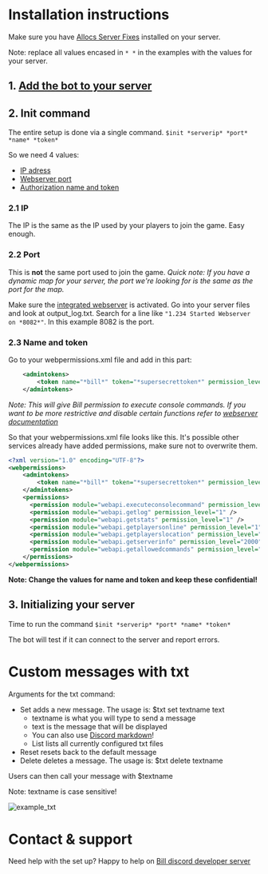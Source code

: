 # Installation instructions

Make sure you have [Allocs Server Fixes](https://7dtd.illy.bz/wiki) installed on your server.

Note: replace all values encased in `* *` in the examples with the values for your server.

## 1. [Add the bot to your server](https://discordapp.com/oauth2/authorize?client_id=340416036610244609&scope=bot&permissions=117760)

## 2. Init command

The entire setup is done via a single command.
`$init *serverip* *port* *name* *token* `

So we need 4 values:
   - [IP adress](#21-ip)
   - [Webserver port](#22-port)
   - [Authorization name and token](#23-name-and-token)

### 2.1 IP
The IP is the same as the IP used by your players to join the game. Easy enough.

### 2.2 Port
This is **not** the same port used to join the game.
*Quick note: If you have a dynamic map for your server, the port we're looking for is the same as the port for the map.*

Make sure the [integrated webserver](https://7dtd.illy.bz/wiki/Integrated%20Webserver) is activated. Go into your server files and look at output_log.txt. Search for a line like `"1.234 Started Webserver on *8082*"`. In this example 8082 is the port.

### 2.3 Name and token

Go to your webpermissions.xml file  and add in this part:

```xml
    <admintokens>
        <token name="*bill*" token="*supersecrettoken*" permission_level="0" />
    </admintokens>
```

*Note: This will give Bill permission to execute console commands. If you want to be more restrictive and disable certain functions refer to [webserver documentation](https://7dtd.illy.bz/wiki/Integrated%20Webserver#Permissions)*

So that your webpermissions.xml file looks like this. It's possible other services already have added permissions, make sure not to overwrite them.

```xml
<?xml version="1.0" encoding="UTF-8"?>
<webpermissions>
    <admintokens>
        <token name="*bill*" token="*supersecrettoken*" permission_level="0" />
    </admintokens>
    <permissions>
      <permission module="webapi.executeconsolecommand" permission_level="1" />
      <permission module="webapi.getlog" permission_level="1" />
      <permission module="webapi.getstats" permission_level="1" />
      <permission module="webapi.getplayersonline" permission_level="1" />
      <permission module="webapi.getplayerslocation" permission_level="1" />
      <permission module="webapi.getserverinfo" permission_level="2000" />
      <permission module="webapi.getallowedcommands" permission_level="2000" />
    </permissions>
</webpermissions>
```

**Note: Change the values for name and token and keep these confidential!**

## 3. Initializing your server

Time to run the command
`$init *serverip* *port* *name* *token* `

The bot will test if it can connect to the server and report errors.


# Custom messages with txt

Arguments for the txt command:
- Set adds a new message. The usage is: $txt set textname text
  - textname is what you will type to send a message
  - text is the message that will be displayed
  - You can also use [Discord markdown](https://support.discordapp.com/hc/en-us/articles/210298617-Markdown-Text-101-Chat-Formatting-Bold-Italic-Underline-)!
  - List lists all currently configured txt files
- Reset resets back to the default message
- Delete deletes a message. The usage is: $txt delete textname

Users can then call your message with $textname

Note: textname is case sensitive!

![example_txt](http://imgur.com/ntOXWoM.png "Example for txt config")

# Contact & support

Need help with the set up? Happy to help on [Bill discord developer server](https://discordapp.com/invite/kuDJG6e)
